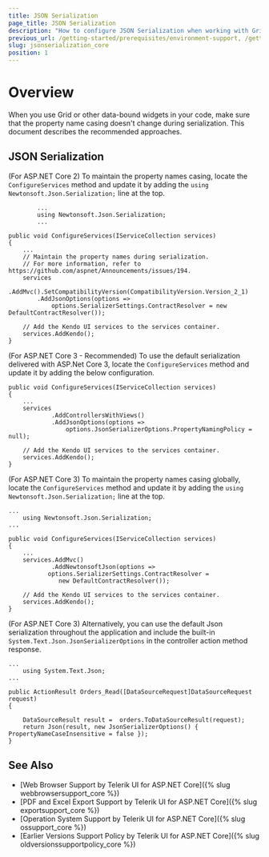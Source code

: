 ```yaml
---
title: JSON Serialization
page_title: JSON Serialization
description: "How to configure JSON Serialization when working with Grid and other data-bound widgets."
previous_url: /getting-started/prerequisites/environment-support, /getting-started/prerequisites/json-serialization
slug: jsonserialization_core
position: 1
---
```


# Overview

When you use Grid or other data-bound widgets in your code, make sure that the property name casing doesn't change during serialization. This document describes the recommended approaches.   

## JSON Serialization

(For ASP.NET Core 2) To maintain the property names casing, locate the `ConfigureServices` method and update it by adding the `using Newtonsoft.Json.Serialization;` line at the top.

			...
			using Newtonsoft.Json.Serialization;
			...

    public void ConfigureServices(IServiceCollection services)
	{
		...
		// Maintain the property names during serialization.
		// For more information, refer to https://github.com/aspnet/Announcements/issues/194.
		services
			.AddMvc().SetCompatibilityVersion(CompatibilityVersion.Version_2_1)
			.AddJsonOptions(options =>
				options.SerializerSettings.ContractResolver = new DefaultContractResolver());

		// Add the Kendo UI services to the services container.
		services.AddKendo();
	}

(For ASP.NET Core 3 - Recommended) To use the default serialization delivered with ASP.Net Core 3, locate the `ConfigureServices` method and update it by adding the below configuration. 

    public void ConfigureServices(IServiceCollection services)
	{
		...
		services
				.AddControllersWithViews()
				.AddJsonOptions(options => 
					options.JsonSerializerOptions.PropertyNamingPolicy = null);

		// Add the Kendo UI services to the services container.
		services.AddKendo();
	}

(For ASP.NET Core 3) To maintain the property names casing globally, locate the `ConfigureServices` method and update it by adding the `using Newtonsoft.Json.Serialization;` line at the top.

	...
	  	using Newtonsoft.Json.Serialization;
	...

    public void ConfigureServices(IServiceCollection services)
	{
		...
		services.AddMvc()
		        .AddNewtonsoftJson(options =>
			   options.SerializerSettings.ContractResolver =
			      new DefaultContractResolver());

		// Add the Kendo UI services to the services container.
		services.AddKendo();
	}

(For ASP.NET Core 3) Alternatively, you can use the default Json serialization throughout the application and include the built-in `System.Text.Json.JsonSerializerOptions` in the controller action method response.

	...
		using System.Text.Json;
	...

	public ActionResult Orders_Read([DataSourceRequest]DataSourceRequest request)
    {

        DataSourceResult result =  orders.ToDataSourceResult(request);
        return Json(result, new JsonSerializerOptions() { PropertyNameCaseInsensitive = false });
    }	

## See Also

* [Web Browser Support by Telerik UI for ASP.NET Core]({% slug webbrowsersupport_core %})
* [PDF and Excel Export Support by Telerik UI for ASP.NET Core]({% slug exportsupport_core %})
* [Operation System Support by Telerik UI for ASP.NET Core]({% slug ossupport_core %})
* [Earlier Versions Support Policy by Telerik UI for ASP.NET Core]({% slug oldversionssupportpolicy_core %})
